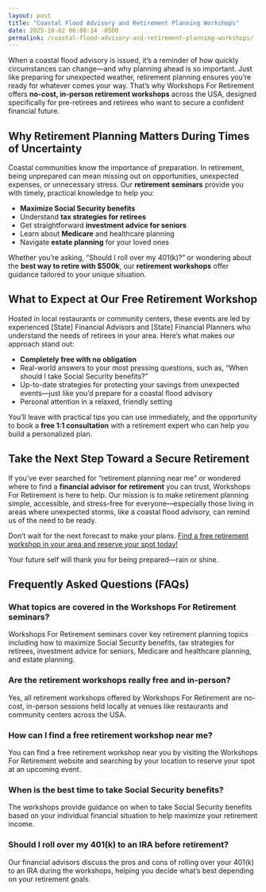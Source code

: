```yaml
---
layout: post
title: "Coastal Flood Advisory and Retirement Planning Workshops"
date: 2025-10-02 06:08:14 -0500
permalink: /coastal-flood-advisory-and-retirement-planning-workshops/
---
```

When a coastal flood advisory is issued, it’s a reminder of how quickly circumstances can change—and why planning ahead is so important. Just like preparing for unexpected weather, retirement planning ensures you’re ready for whatever comes your way. That’s why Workshops For Retirement offers **no-cost, in-person retirement workshops** across the USA, designed specifically for pre-retirees and retirees who want to secure a confident financial future.

## Why Retirement Planning Matters During Times of Uncertainty

Coastal communities know the importance of preparation. In retirement, being unprepared can mean missing out on opportunities, unexpected expenses, or unnecessary stress. Our **retirement seminars** provide you with timely, practical knowledge to help you:

- **Maximize Social Security benefits**  
- Understand **tax strategies for retirees**  
- Get straightforward **investment advice for seniors**  
- Learn about **Medicare** and healthcare planning  
- Navigate **estate planning** for your loved ones

Whether you’re asking, “Should I roll over my 401(k)?” or wondering about the **best way to retire with $500k**, our **retirement workshops** offer guidance tailored to your unique situation.

## What to Expect at Our Free Retirement Workshop

Hosted in local restaurants or community centers, these events are led by experienced [State] Financial Advisors and [State] Financial Planners who understand the needs of retirees in your area. Here’s what makes our approach stand out:

- **Completely free with no obligation**  
- Real-world answers to your most pressing questions, such as, “When should I take Social Security benefits?”  
- Up-to-date strategies for protecting your savings from unexpected events—just like you’d prepare for a coastal flood advisory  
- Personal attention in a relaxed, friendly setting

You’ll leave with practical tips you can use immediately, and the opportunity to book a **free 1:1 consultation** with a retirement expert who can help you build a personalized plan.

## Take the Next Step Toward a Secure Retirement

If you’ve ever searched for “retirement planning near me” or wondered where to find a **financial advisor for retirement** you can trust, Workshops For Retirement is here to help. Our mission is to make retirement planning simple, accessible, and stress-free for everyone—especially those living in areas where unexpected storms, like a coastal flood advisory, can remind us of the need to be ready.

Don’t wait for the next forecast to make your plans. [Find a free retirement workshop in your area and reserve your spot today!](https://workshopsforretirement.com/)

Your future self will thank you for being prepared—rain or shine.

## Frequently Asked Questions (FAQs)

### What topics are covered in the Workshops For Retirement seminars?
Workshops For Retirement seminars cover key retirement planning topics including how to maximize Social Security benefits, tax strategies for retirees, investment advice for seniors, Medicare and healthcare planning, and estate planning.

### Are the retirement workshops really free and in-person?
Yes, all retirement workshops offered by Workshops For Retirement are no-cost, in-person sessions held locally at venues like restaurants and community centers across the USA.

### How can I find a free retirement workshop near me?
You can find a free retirement workshop near you by visiting the Workshops For Retirement website and searching by your location to reserve your spot at an upcoming event.

### When is the best time to take Social Security benefits?
The workshops provide guidance on when to take Social Security benefits based on your individual financial situation to help maximize your retirement income.

### Should I roll over my 401(k) to an IRA before retirement?
Our financial advisors discuss the pros and cons of rolling over your 401(k) to an IRA during the workshops, helping you decide what’s best depending on your retirement goals.

<script type="application/ld+json">
{
  "@context": "https://schema.org",
  "@type": "BlogPosting",
  "headline": "Coastal Flood Advisory and Retirement Planning Workshops",
  "description": "Workshops For Retirement offers no-cost, in-person retirement workshops across the USA to help pre-retirees and retirees plan for a confident financial future, covering Social Security, tax strategies, investment advice, Medicare, and estate planning.",
  "author": {
    "@type": "Person",
    "name": "Workshops For Retirement"
  },
  "publisher": {
    "@type": "Person",
    "name": "Workshops For Retirement"
  },
  "mainEntityOfPage": {
    "@type": "WebPage",
    "@id": "https://workshopsforretirement.com/blog/coastal-flood-advisory-retirement-planning-workshops"
  },
  "datePublished": "2024-06-01",
  "dateModified": "2024-06-01"
}
</script>

<script type="application/ld+json">
{
  "@context": "https://schema.org",
  "@type": "FAQPage",
  "mainEntity": [
    {
      "@type": "Question",
      "name": "What topics are covered in the Workshops For Retirement seminars?",
      "acceptedAnswer": {
        "@type": "Answer",
        "text": "Workshops For Retirement seminars cover key retirement planning topics including how to maximize Social Security benefits, tax strategies for retirees, investment advice for seniors, Medicare and healthcare planning, and estate planning."
      }
    },
    {
      "@type": "Question",
      "name": "Are the retirement workshops really free and in-person?",
      "acceptedAnswer": {
        "@type": "Answer",
        "text": "Yes, all retirement workshops offered by Workshops For Retirement are no-cost, in-person sessions held locally at venues like restaurants and community centers across the USA."
      }
    },
    {
      "@type": "Question",
      "name": "How can I find a free retirement workshop near me?",
      "acceptedAnswer": {
        "@type": "Answer",
        "text": "You can find a free retirement workshop near you by visiting the Workshops For Retirement website and searching by your location to reserve your spot at an upcoming event."
      }
    },
    {
      "@type": "Question",
      "name": "When is the best time to take Social Security benefits?",
      "acceptedAnswer": {
        "@type": "Answer",
        "text": "The workshops provide guidance on when to take Social Security benefits based on your individual financial situation to help maximize your retirement income."
      }
    },
    {
      "@type": "Question",
      "name": "Should I roll over my 401(k) to an IRA before retirement?",
      "acceptedAnswer": {
        "@type": "Answer",
        "text": "Our financial advisors discuss the pros and cons of rolling over your 401(k) to an IRA during the workshops, helping you decide what’s best depending on your retirement goals."
      }
    }
  ]
}
</script>